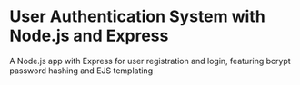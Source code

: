 # User Authentication System with Node.js and Express
 A Node.js app with Express for user registration and login, featuring bcrypt password hashing and EJS templating
